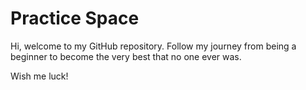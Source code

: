 # Practice Space

Hi, welcome to my GitHub repository.
Follow my journey from being a beginner to become the very best that no one ever was.

Wish me luck!
